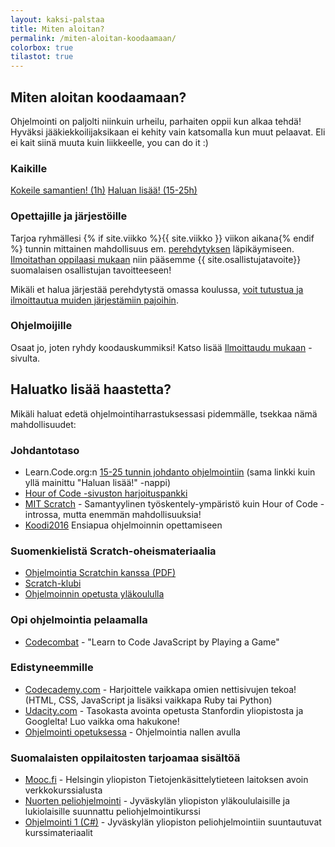```yaml
---
layout: kaksi-palstaa
title: Miten aloitan?
permalink: /miten-aloitan-koodaamaan/
colorbox: true
tilastot: true
---
```


## Miten aloitan koodaamaan?

Ohjelmointi on paljolti niinkuin urheilu, parhaiten oppii kun alkaa tehdä! Hyväksi jääkiekkoilijaksikaan ei kehity vain katsomalla kun muut pelaavat. Eli ei kait siinä muuta kuin liikkeelle, you can do it :)

### Kaikille

<a href="http://learn.code.org/hoc/1" class="button-big" target="_blank">Kokeile samantien! (1h)</a>
<a href="http://learn.code.org" class="button-big">Haluan lisää! (15-25h)</a>

### Opettajille ja järjestöille

Tarjoa ryhmällesi {% if site.viikko %}{{ site.viikko }} viikon aikana{% endif %} tunnin mittainen mahdollisuus em. <a href="http://learn.code.org/hoc/1" target="_blank">perehdytyksen</a> läpikäymiseen. <a href="/ilmoittaudu-mukaan/">Ilmoitathan oppilaasi mukaan</a> niin pääsemme {{ site.osallistujatavoite}} suomalaisen osallistujan tavoitteeseen!

Mikäli et halua järjestää perehdytystä omassa koulussa, <a href="/pajat/">voit tutustua ja ilmoittautua muiden järjestämiin pajoihin</a>.

### Ohjelmoijille

Osaat jo, joten ryhdy koodauskummiksi!  Katso lisää <a href="/ilmoittaudu-mukaan/">Ilmoittaudu mukaan</a> -sivulta.

## Haluatko lisää haastetta?

Mikäli haluat edetä ohjelmointiharrastuksessasi pidemmälle, tsekkaa nämä mahdollisuudet:

### Johdantotaso

- Learn.Code.org:n [15-25 tunnin johdanto ohjelmointiin](http://learn.code.org) (sama linkki kuin yllä mainittu "Haluan lisää!" -nappi)
- [Hour of Code -sivuston harjoituspankki](http://csedweek.org/learn)
- [MIT Scratch](http://scratch.mit.edu) - Samantyylinen työskentely-ympäristö kuin Hour of Code -introssa, mutta enemmän mahdollisuuksia!
- [Koodi2016](http://koodi2016.fi) Ensiapua ohjelmoinnin opettamiseen

### Suomenkielistä Scratch-oheismateriaalia

- [Ohjelmointia Scratchin kanssa (PDF)](http://avoinoppikirja.fi/tiedostot/muut/ohjelmointia_scratchin_kanssa.pdf)
- [Scratch-klubi](https://sites.google.com/site/scratchklubi/)
- [Ohjelmoinnin opetusta yläkoululla](http://teinitohjelmoivat.blogspot.fi/)

### Opi ohjelmointia pelaamalla

- [Codecombat](http://codecombat.com/) - "Learn to Code JavaScript by Playing a Game"

### Edistyneemmille

- [Codecademy.com](http://www.codecademy.com) - Harjoittele vaikkapa omien nettisivujen tekoa! (HTML, CSS, JavaScript ja lisäksi vaikkapa Ruby tai Python)
- [Udacity.com](http://www.udacity.com) - Tasokasta avointa opetusta Stanfordin yliopistosta ja Googlelta! Luo vaikka oma hakukone!
- [Ohjelmointi opetuksessa](https://github.com/opinsys/ohjelmointi-opetuksessa) - Ohjelmointia nallen avulla

### Suomalaisten oppilaitosten tarjoamaa sisältöä
- [Mooc.fi](http://mooc.fi) - Helsingin yliopiston Tietojenkäsittelytieteen laitoksen avoin verkkokurssialusta
- [Nuorten peliohjelmointi](http://bit.ly/pelikurssi) - Jyväskylän yliopiston yläkoululaisille ja lukiolaisille suunnattu peliohjelmointikurssi
- [Ohjelmointi 1 (C#)](https://trac.cc.jyu.fi/projects/ohj1/wiki/s2013) - Jyväskylän yliopiston peliohjelmointiin suuntautuvat kurssimateriaalit
